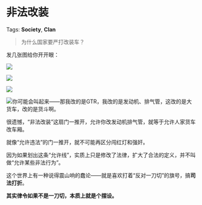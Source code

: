 # 非法改装

Tags: **Society**, **Clan**

> 为什么国家要严打改装车？



发几张图给你开开眼：

![](https://picx.zhimg.com/50/v2-4345b7bbbe64d9266e4a7c3277c9d1ab_720w.jpg?source=2c26e567)  


![](https://pica.zhimg.com/50/v2-1180bed6c455ddf13e9781f498bfc1ec_720w.jpg?source=2c26e567)  


![](https://pic1.zhimg.com/50/v2-be21bd678a67872f0cb4f97a7aee08e0_720w.jpg?source=2c26e567)  


![](https://picx.zhimg.com/50/v2-0d1aa8fa00122085df320f174b7dc625_720w.jpg?source=2c26e567)你可能会叫起来——那我改的是GTR，我改的是发动机、排气管，这改的是大货车，改的是货斗啊。

  


很遗憾，“非法改装”这扇门一推开，允许你改发动机排气管，就等于允许人家货车改车厢。

就像“允许违法”的门一推开，就不可能再区分闯红灯和强奸。

因为如果划出这条“允许线”，实质上只是修改了法律，扩大了合法的定义，并不叫做“允许某些非法行为”。

这个世界上有一种说得震山响的蠢论——就是喜欢打着“反对一刀切”的旗号，搞**司法打折**。

**其实律令如果不是一刀切，本质上就是个摆设。**



